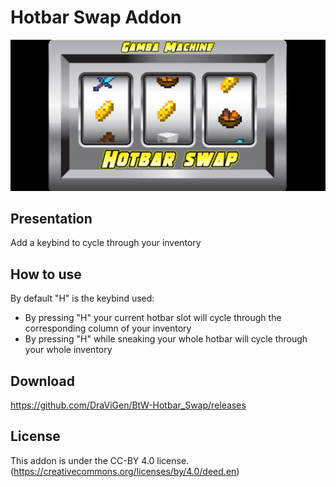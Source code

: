 # Hotbar Swap Addon

<p align="center">
  <img src="image/Hotbar Swap addon banner.png?raw=true" alt="Addon's banner" width="800"/>
</p>

## Presentation

Add a keybind to cycle through your inventory

## How to use

By default "H" is the keybind used:
- By pressing "H" your current hotbar slot will cycle through the corresponding column of your inventory
- By pressing "H" while sneaking your whole hotbar will cycle through your whole inventory

## Download

https://github.com/DraViGen/BtW-Hotbar_Swap/releases

## License

This addon is under the CC-BY 4.0 license.
(https://creativecommons.org/licenses/by/4.0/deed.en)
